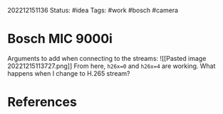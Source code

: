 202212151136
Status: #idea
Tags: #work #bosch #camera 

# Bosch MIC 9000i
Arguments to add when connecting to the streams:
![[Pasted image 20221215113727.png]]
From here, `h26x=0` and `h26x=4` are working. What happens when I change to H.265 stream?


# References

